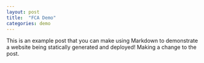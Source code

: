 ```yaml
---
layout: post
title:  "FCA Demo"
categories: demo
---
```


This is an example post that you can make using Markdown to demonstrate a website being statically generated and deployed! Making a change to the post.

